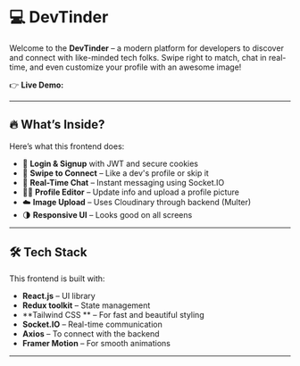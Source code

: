 # 💻 DevTinder

Welcome to the **DevTinder** – a modern platform for developers to discover and connect with like-minded tech folks. Swipe right to match, chat in real-time, and even customize your profile with an awesome image!

👉 **Live Demo:**

---

## 🔥 What’s Inside?

Here’s what this frontend does:

- 🔐 **Login & Signup** with JWT and secure cookies
- 👥 **Swipe to Connect** – Like a dev's profile or skip it
- 💬 **Real-Time Chat** – Instant messaging using Socket.IO
- 🧑‍🎨 **Profile Editor** – Update info and upload a profile picture
- ☁️ **Image Upload** – Uses Cloudinary through backend (Multer)
- 🌗 **Responsive UI** – Looks good on all screens

---

## 🛠 Tech Stack

This frontend is built with:

- **React.js** – UI library
- **Redux toolkit** – State management
- **Tailwind CSS ** – For fast and beautiful styling
- **Socket.IO** – Real-time communication
- **Axios** – To connect with the backend
- **Framer Motion** – For smooth animations

---
